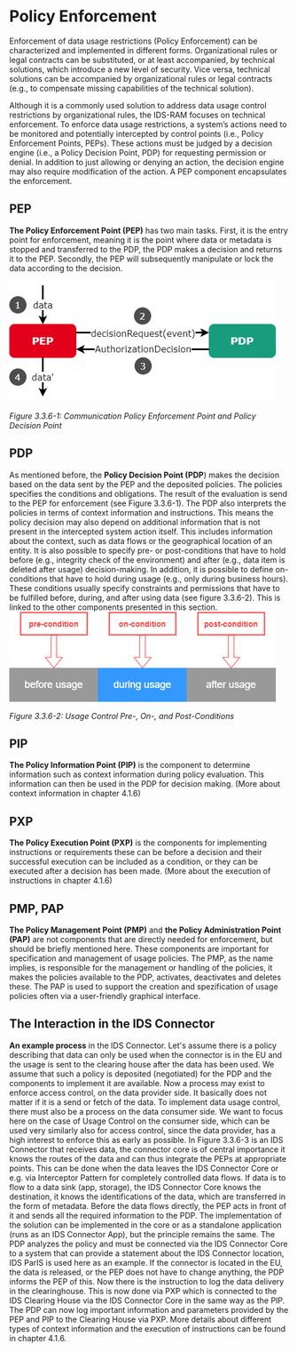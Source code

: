 # Policy Enforcement
Enforcement of data usage restrictions (Policy Enforcement) can be characterized and implemented in different forms. Organizational rules or legal contracts can be substituted, or at least accompanied, by technical solutions, which introduce a new level of security. Vice versa, technical solutions can be accompanied by organizational rules or legal contracts (e.g., to compensate missing capabilities of the technical solution).

Although it is a commonly used solution to address data usage control restrictions by organizational rules, the IDS-RAM focuses on technical enforcement.
To enforce data usage restrictions, a system’s actions need to be monitored and potentially intercepted by control points (i.e., Policy Enforcement Points, PEPs). These actions must be judged by a decision engine (i.e., a Policy Decision Point, PDP) for requesting permission or denial. In addition to just allowing or denying an action, the decision engine may also require modification of the action. A PEP component encapsulates the enforcement.

## PEP
**The Policy Enforcement Point (PEP)** has two main tasks. First, it is the entry point for enforcement, meaning it is the point where data or metadata is stopped and transferred to the PDP, the PDP makes a decision and returns it to the PEP. Secondly, the PEP will subsequently manipulate or lock the data according to the decision.

![image](../../4_Perspectives_of_the_Reference_Architecture_Model/4_1_Security_Perspective/media/Communication-PEP-and-PDP.drawio.png)

_Figure 3.3.6-1: Communication Policy Enforcement Point and Policy Decision Point_
## PDP
As mentioned before, the **Policy Decision Point (PDP**) makes the decision based on the data sent by the PEP and the deposited policies. The policies specifies the conditions and obligations. The result of the evaluation is send to the PEP for enforcement (see Figure 3.3.6-1). The PDP also interprets the policies in terms of context information and instructions. This means the policy decision may also depend on additional information that is not present in the intercepted system action itself. This includes information about the context, such as data flows or the geographical location of an entity. It is also possible to specify pre- or post-conditions that have to hold before (e.g., integrity check of the environment) and after (e.g., data item is deleted after usage) decision-making. In addition, it is possible to define on-conditions that have to hold during usage (e.g., only during business hours). These conditions usually specify constraints and permissions that have to be fulfilled before, during, and after using data (see figure 3.3.6-2). This is linked to the other components presented in this section.
![image](../../4_Perspectives_of_the_Reference_Architecture_Model/4_1_Security_Perspective/media/usage-control-conditions.drawio.png)

_Figure 3.3.6-2: Usage Control Pre-, On-, and Post-Conditions_
## PIP
**The Policy Information Point (PIP)** is the component to determine information such as context information during policy evaluation. This information can then be used in the PDP for decision making. (More about context information in chapter 4.1.6)
## PXP
**The Policy Execution Point (PXP)** is the components for implementing instructions or requirements these can be before a decision and their successful execution can be included as a condition, or they can be executed after a decision has been made. (More about the execution of instructions in chapter 4.1.6)
## PMP, PAP
**The Policy Management Point (PMP)** and **the Policy Administration Point (PAP)** are not components that are directly needed for enforcement, but should be briefly mentioned here. These components are important for specification and management of usage policies. The PMP, as the name implies, is responsible for the management or handling of the policies, it makes the policies available to the PDP, activates, deactivates and deletes these. The PAP is used to support the creation and spezification of usage policies often via a user-friendly graphical interface.

## The Interaction in the IDS Connector
**An example process** in the IDS Connector. Let's assume there is a policy describing that data can only be used when the connector is in the EU and the usage is sent to the clearing house after the data has been used. We assume that such a policy is deposited (negotiated) for the PDP and the components to implement it are available. Now a process may exist to enforce access control, on the data provider side. It basically does not matter if it is a send or fetch of the data. To implement data usage control, there must also be a process on the data consumer side. We want to focus here on the case of Usage Control on the consumer side, which can be used very similarly also for access control, since the data provider, has a high interest to enforce this as early as possible. In Figure 3.3.6-3 is an IDS Connector that receives data, the connector core is of central importance it knows the routes of the data and can thus integrate the PEPs at appropriate points. This can be done when the data leaves the IDS Connector Core or e.g. via Interceptor Pattern for completely controlled data flows. If data is to flow to a data sink (app, storage), the IDS Connector Core knows the destination, it knows the identifications of the data, which are transferred in the form of metadata. Before the data flows directly, the PEP acts in front of it and sends all the required information to the PDP. The implementation of the solution can be implemented in the core or as a standalone application (runs as an IDS Connector App), but the principle remains the same. The PDP analyzes the policy and must be connected via the IDS Connector Core to a system that can provide a statement about the IDS Connector location, IDS ParIS is used here as an example. If the connector is located in the EU, the data is released, or the PEP does not have to change anything, the PDP informs the PEP of this. Now there is the instruction to log the data delivery in the clearinghouse. This is now done via PXP which is connected to the IDS Clearing House via the IDS Connector Core in the same way as the PIP. The PDP can now log important information and parameters provided by the PEP and PIP to the Clearing House via PXP. More details about different types of context information and the execution of instructions can be found in chapter 4.1.6.
